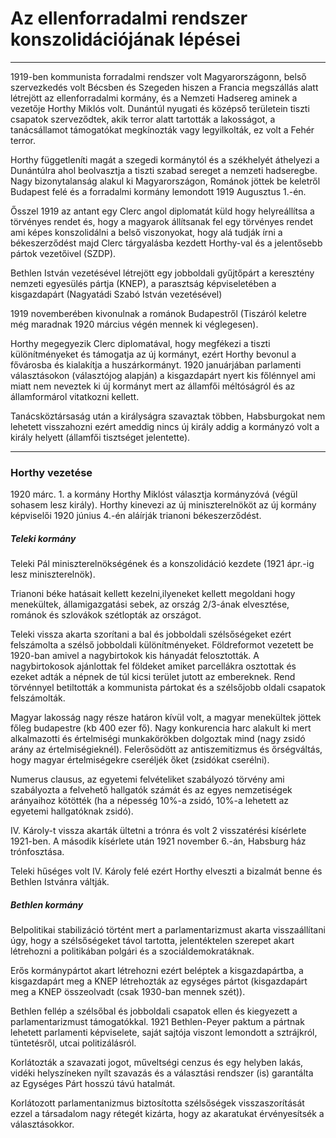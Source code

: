 # Az ellenforradalmi rendszer konszolidációjának lépései
---
1919-ben kommunista forradalmi rendszer volt Magyarországonn, belső szervezkedés volt Bécsben és Szegeden hiszen a Francia megszállás alatt létrejött az ellenforradalmi kormány, és a Nemzeti Hadsereg aminek a vezetője Horthy Miklós volt. Dunántúl nyugati és középső területein tiszti csapatok szerveződtek, akik terror alatt tartották a lakosságot, a tanácsállamot támogatókat megkínozták vagy legyilkolták, ez volt a Fehér terror.

Horthy függetleníti magát a szegedi kormánytól és a székhelyét áthelyezi a Dunántúlra ahol beolvasztja a tiszti szabad sereget a nemzeti hadseregbe. Nagy bizonytalanság alakul ki Magyarországon, Románok jöttek be keletről Budapest felé és a forradalmi kormány lemondott 1919 Augusztus 1.-én. 

Ősszel 1919 az antant egy Clerc angol diplomatát küld hogy helyreállítsa a törvényes rendet és, hogy a magyarok állítsanak fel egy törvényes rendet ami képes konszolidálni a belső viszonyokat, hogy alá tudják írni a békeszerződést majd Clerc tárgyalásba kezdett Horthy-val és a jelentősebb pártok vezetőivel (SZDP).

Bethlen István vezetésével létrejött egy jobboldali gyűjtőpárt a keresztény nemzeti egyesülés pártja (KNEP), a parasztság képviseletében a kisgazdapárt (Nagyatádi Szabó István vezetésével) 

1919 novemberében kivonulnak a románok Budapestről (Tiszáról keletre még maradnak 1920 március végén mennek ki véglegesen).

Horthy megegyezik Clerc diplomatával, hogy megfékezi a tiszti különítményeket és támogatja az új kormányt, ezért Horthy bevonul a fővárosba és kialakítja a huszárkormányt. 1920 januárjában parlamenti választásokon (választójog alapján) a kisgazdapárt nyert kis főlénnyel ami miatt nem neveztek ki új kormányt mert az államfői méltóságról és az államformárol vitatkozni kellett.

Tanácsköztársaság után a királyságra szavaztak többen, Habsburgokat nem lehetett visszahozni ezért ameddig nincs új király addig a kormányzó volt a király helyett (államfői tisztséget jelentette).
***
### Horthy vezetése
1920 márc. 1. a kormány Horthy Miklóst választja kormányzóvá (végül sohasem lesz király). Horthy kinevezi az új miniszterelnököt az új kormány képviselői 1920 június 4.-én aláírják trianoni békeszerződést.

##### Teleki kormány
Teleki Pál miniszterelnökségének és a konszolidáció kezdete (1921 ápr.-ig lesz miniszterelnök).

Trianoni béke hatásait kellett kezelni,ilyeneket kellett megoldani hogy menekültek, államigazgatási sebek, az ország 2/3-ának elvesztése, románok és szlovákok szétlopták az országot.

Teleki vissza akarta szorítani a bal és jobboldali szélsőségeket ezért felszámolta a szélső jobboldali különítményeket. Földreformot vezetett be 1920-ban amivel a nagybirtokok kis hányadát felosztották. A nagybirtokosok ajánlottak fel földeket amiket parcellákra osztottak és ezeket adták a népnek de túl kicsi terület jutott az embereknek. Rend törvénnyel betiltották a kommunista pártokat és a szélsőjobb oldali csapatok felszámolták.

Magyar lakosság nagy része határon kívül volt, a magyar menekültek jöttek főleg budapestre (kb 400 ezer fő). Nagy konkurencia harc alakult ki mert alkalmazotti és értelmiségi munkakörökben dolgoztak mind (nagy zsidó arány az értelmiségieknél). Felerősödött az antiszemitizmus és őrségváltás, hogy magyar értelmiségekre cseréljék őket (zsidókat cserélni).

Numerus clausus, az egyetemi felvételiket szabályozó törvény ami szabályozta a felvehető hallgatók számát és az egyes nemzetiségek arányaihoz kötötték (ha a népesség 10%-a zsidó, 10%-a lehetett az egyetemi hallgatóknak zsidó).

IV. Károly-t vissza akarták ültetni a trónra és volt 2 visszatérési kísérlete 1921-ben.
A második kísérlete után 1921 november 6.-án, Habsburg ház trónfosztása.

Teleki hűséges volt IV. Károly felé ezért Horthy elveszti a bizalmát benne és Bethlen Istvánra váltják.

##### Bethlen kormány
Belpolitikai stabilizáció történt mert a parlamentarizmust akarta visszaállítani úgy, hogy a szélsőségeket távol tartotta, jelentéktelen szerepet akart létrehozni a politikában polgári és a szociáldemokratáknak.

Erős kormánypártot akart létrehozni ezért beléptek a kisgazdapártba, a kisgazdapárt meg a KNEP létrehozták az egységes pártot (kisgazdapárt meg a KNEP összeolvadt (csak 1930-ban mennek szét)).

Bethlen fellép a szélsőbal és jobboldali csapatok ellen és kiegyezett a parlamentarizmust támogatókkal. 1921 Bethlen-Peyer paktum a pártnak lehetett parlamenti képviselete, saját sajtója viszont lemondott a sztrájkról, tüntetésről, utcai politizálásról.

Korlátozták a szavazati jogot, műveltségi cenzus és egy helyben lakás, vidéki helyszíneken nyílt szavazás és a választási rendszer (is) garantálta az Egységes Párt hosszú távú hatalmát.

Korlátozott parlamentanizmus biztosította szélsőségek visszaszorítását ezzel a társadalom nagy rétegét kizárta, hogy az akaratukat érvényesítsék a választásokkor.